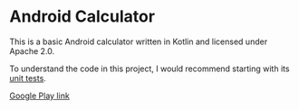 # Android Calculator

This is a basic Android calculator written in Kotlin and licensed under Apache 2.0. 

To understand the code in this project, I would recommend starting with its [unit tests](https://github.com/spike/Calculator/blob/master/app/src/test/java/com/calculator/calc/CalculationUnitTest.kt).

[Google Play link](https://play.google.com/store/apps/details?id=com.calculator.calc)
